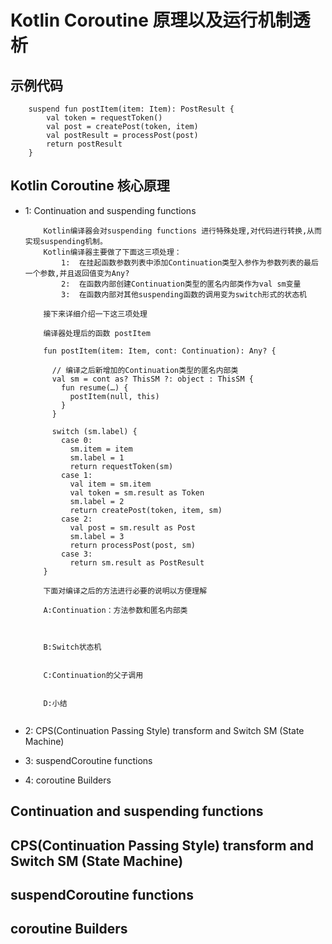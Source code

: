 # Kotlin Coroutine 原理以及运行机制透析

## 示例代码

```
    suspend fun postItem(item: Item): PostResult {
        val token = requestToken()
        val post = createPost(token, item)
        val postResult = processPost(post)
        return postResult
    }

```

## Kotlin Coroutine 核心原理

*   1:  Continuation and suspending functions

    ```
        Kotlin编译器会对suspending functions 进行特殊处理,对代码进行转换,从而实现suspending机制。
        Kotlin编译器主要做了下面这三项处理：
            1:  在挂起函数参数列表中添加Continuation类型入参作为参数列表的最后一个参数,并且返回值变为Any?
            2:  在函数内部创建Continuation类型的匿名内部类作为val sm变量
            3:  在函数内部对其他suspending函数的调用变为switch形式的状态机

        接下来详细介绍一下这三项处理

        编译器处理后的函数 postItem

        fun postItem(item: Item, cont: Continuation): Any? {

          // 编译之后新增加的Continuation类型的匿名内部类
          val sm = cont as? ThisSM ?: object : ThisSM {
            fun resume(…) {
              postItem(null, this)
            }
          }

          switch (sm.label) {
            case 0:
              sm.item = item
              sm.label = 1
              return requestToken(sm)
            case 1:
              val item = sm.item
              val token = sm.result as Token
              sm.label = 2
              return createPost(token, item, sm)
            case 2:
              val post = sm.result as Post
              sm.label = 3
              return processPost(post, sm)
            case 3:
              return sm.result as PostResult
        }

        下面对编译之后的方法进行必要的说明以方便理解

        A:Continuation：方法参数和匿名内部类



        B:Switch状态机


        C:Continuation的父子调用


        D:小结


    ```




*   2:  CPS(Continuation Passing Style) transform and Switch SM (State Machine)

*   3:  suspendCoroutine functions

*   4:  coroutine Builders


##  Continuation and suspending functions



##  CPS(Continuation Passing Style) transform and Switch SM (State Machine)


##  suspendCoroutine functions


##  coroutine Builders












